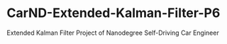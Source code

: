 # CarND-Extended-Kalman-Filter-P6
Extended Kalman Filter Project of Nanodegree Self-Driving Car Engineer
